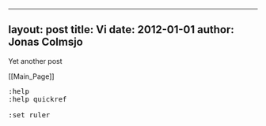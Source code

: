 
---
layout: post
title: Vi
date: 2012-01-01
author: Jonas Colmsjo
---

Yet another post





[[Main_Page]]

<pre>
:help
:help quickref

:set ruler

</pre>
